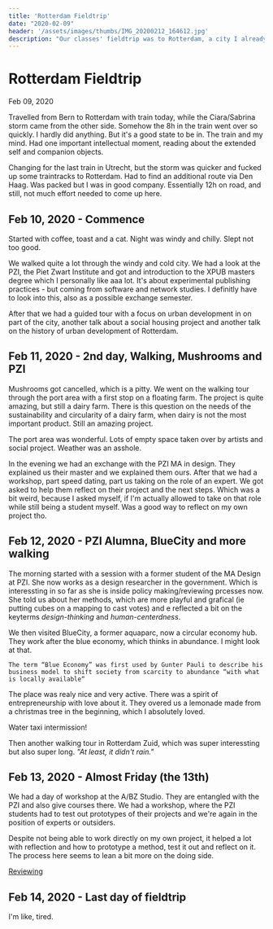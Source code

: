 ```yaml
---
title: 'Rotterdam Fieldtrip'
date: "2020-02-09"
header: '/assets/images/thumbs/IMG_20200212_164612.jpg'
description: "Our classes' fieldtrip was to Rotterdam, a city I already visited once and fell in love a bit. Rotterdam is gritty but welcoming and teeming with creative energy."
---
```

# Rotterdam Fieldtrip
Feb 09, 2020

Travelled from Bern to Rotterdam with train today, while the Ciara/Sabrina storm came from the other side. Somehow the 8h in the train went over so quickly. I hardly did anything. But it's a good state to be in. The train and my mind. Had one important intellectual moment, reading about the extended self and companion objects.

Changing for the last train in Utrecht, but the storm was quicker and fucked up some traintracks to Rotterdam. Had to find an additional route via Den Haag. Was packed but I was in good company. Essentially 12h on road, and still, not much effort needed to come up here.

## Feb 10, 2020 - Commence

Started with coffee, toast and a cat. Night was windy and chilly. Slept not too good.

We walked quite a lot through the windy and cold city. We had a look at the PZI, the Piet Zwart Institute and got and introduction to the XPUB masters degree which I personally like aaa lot. It's about experimental publishing practices - but coming from software and network studies. I definitly have to look into this, also as a possible exchange semester.

After that we had a guided tour with a focus on urban development in on part of the city, another talk about a social housing project and another talk on the history of urban development of Rotterdam.

## Feb 11, 2020 - 2nd day, Walking, Mushrooms and PZI

Mushrooms got cancelled, which is a pitty. We went on the walking tour through the port area with a first stop on a floating farm. The project is quite amazing, but still a dairy farm. There is this question on the needs of the sustainability and circularity of a dairy farm, when dairy is not the most important product. Still an amazing project.

The port area was wonderful. Lots of empty space taken over by artists and social project. Weather was an asshole.

In the evening we had an exchange with the PZI MA in design. They explained us their master and we explained them ours. After that we had a workshop, part speed dating, part us taking on the role of an expert. We got asked to help them reflect on their project and the next steps. Which was a bit weird, because I asked myself, if I'm actually allowed to take on that role while still being a student myself. Was a good way to reflect on my own project tho.

## Feb 12, 2020 - PZI Alumna, BlueCity and more walking

The morning started with a session with a former student of the MA Design at PZI. She now works as a design researcher in the government. Which is interessting in so far as she is inside policy making/reviewing prcesses now. She told us about her methods, which are more playful and grafical (ie putting cubes on a mapping to cast votes) and e reflected a bit on the keyterms _design-thinking_ and _human-centerdness_.

We then visited BlueCity, a former aquaparc, now a circular economy hub. They work after the blue economy, which thinks in abundance. I might look at that.

    The term “Blue Economy” was first used by Gunter Pauli to describe his business model to shift society from scarcity to abundance “with what is locally available“
    
The place was realy nice and very active. There was a spirit of entrepreneurship with love about it. They overed us a lemonade made from a christmas tree in the beginning, which I absolutely loved.

Water taxi intermission!

Then another walking tour in Rotterdam Zuid, which was super interessting but also super long. _"At least, it didn't rain."_

## Feb 13, 2020 - Almost Friday (the 13th)

We had a day of workshop at the A/BZ Studio. They are entangled with the PZI and also give courses there. We had a workshop, where the PZI students had to test out prototypes of their projects and we're again in the position of experts or outsiders.

Despite not being able to work directly on my own project, it helped a lot with reflection and how to prototype a method, test it out and reflect on it. The process here seems to lean a bit more on the doing side.

[Reviewing](IMG_20200212_164612.jpg)

## Feb 14, 2020 - Last day of fieldtrip
I'm like, tired.
